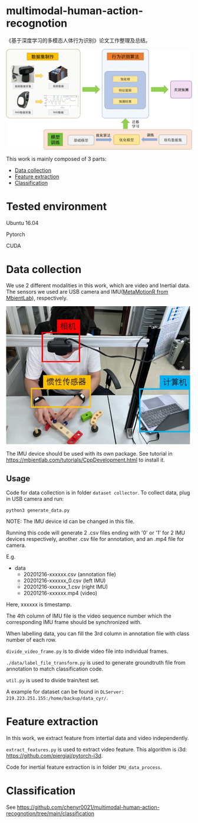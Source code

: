 # multimodal-human-action-recognotion


《基于深度学习的多模态人体行为识别》论文工作整理及总结。


![image](https://github.com/chenyr0021/multimodal-human-action-recognotion/blob/main/pictures/%E5%B7%A5%E4%BD%9C%E6%80%BB%E7%BB%93.png)

This work is mainly composed of 3 parts:

* [Data collection](#data-collection)
* [Feature extraction](#feature-extraction)
* [Classification](#classification)

# Tested environment

Ubuntu 16.04

Pytorch 

CUDA

# Data collection

We use 2 different modalities in this work, which are video and Inertial data. The sensors we used are USB camera and IMU([MetaMotionR from MbientLab](https://mbientlab.com/store/)), respectively.

![image](https://github.com/chenyr0021/multimodal-human-action-recognotion/blob/main/pictures/sensors.png)

The IMU device should be used with its own package. See tutorial in https://mbientlab.com/tutorials/CppDevelopment.html to install it.

## Usage

Code for data collection is in folder `dataset collector`. To collect data, plug in USB camera and run:

```
python3 generate_data.py
```

NOTE: The IMU device id can be changed in this file.

Running this code will generate 2 .csv files ending with '0' or '1' for 2 IMU devices respectively, another .csv file for annotation, and an .mp4 file for camera. 

E.g.

- data
  - 20201216-xxxxxx.csv (annotation file)
  - 20201216-xxxxxx_0.csv (left IMU)
  - 20201216-xxxxxx_1.csv (right IMU)
  - 20201216-xxxxxx.mp4 (video)
  
Here, xxxxxx is timestamp. 

The 4th column of IMU file is the video sequence number which the corresponding IMU frame should be synchronized with.

When labelling data, you can fill the 3rd column in annotation file with class number of each row.

`divide_video_frame.py` is to divide video file into individual frames.

`./data/label_file_transform.py` is used to generate groundtruth file from annotation to match classification code.

`util.py` is used to divide train/test set.

A example for dataset can be found in `DLServer: 219.223.251.155:/home/backup/data_cyr/`.

# Feature extraction

In this work, we extract feature from intertial data and video independently.

`extract_features.py` is used to extract video feature. This algorithm is i3d: https://github.com/piergiaj/pytorch-i3d.

Code for inertial feature extraction is in folder `IMU_data_process`.



# Classification

See https://github.com/chenyr0021/multimodal-human-action-recognotion/tree/main/classification
